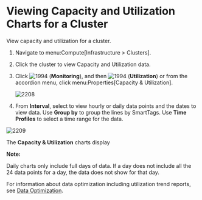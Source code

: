 # Viewing Capacity and Utilization Charts for a Cluster

View capacity and utilization for a cluster.

1.  Navigate to menu:Compute\[Infrastructure \> Clusters\].

2.  Click the cluster to view Capacity and Utilization data.

3.  Click ![1994](../images/1994.png) (**Monitoring**), and then
    ![1994](../images/1994.png) (**Utilization**) or from the accordion
    menu, click menu:Properties\[Capacity & Utilization\].

    ![2208](../images/2208.png)

4.  From **Interval**, select to view hourly or daily data points and
    the dates to view data. Use **Group by** to group the lines by
    SmartTags. Use **Time Profiles** to select a time range for the
    data.

![2209](../images/2209.png)

The **Capacity & Utilization** charts display

**Note:**

Daily charts only include full days of data. If a day does not include all the 24 data points for a day, the data does not show for that day.

For information about data optimization including utilization trend reports, see [Data Optimization](../managing_infrastructure_and_inventory/index.html#data-optimization).
